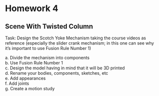 # Homework 4
## Scene With Twisted Column


Task: Design the Scotch Yoke Mechanism taking the course videos as reference (especially the slider crank mechanism; in this one can see why it’s important to use Fusion Rule Number 1)

a. Divide the mechanism into components <br>
b. Use Fusion Rule Number 1 <br>
c. Design the model having in mind that it will be 3D printed <br>
d. Rename your bodies, components, sketches, etc <br>
e. Add appearances <br>
f. Add joints <br>
g. Create a motion study <br>
